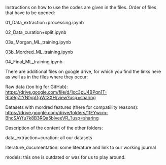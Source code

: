 Instructions on how to use the codes are given in the files. Order of files that have to be opened: 

01_Data_extraction+processing.ipynb

02_Data_curation+split.ipynb 

03a_Morgan_ML_training.ipynb

03b_Mordred_ML_training.ipynb

04_Final_ML_training.ipynb


There are additional files on google drive, for which you find the links here as well as in the files where they occur: 

Raw data (too big for GitHub): https://drive.google.com/file/d/1oc3pU4BPqn1T-Rta9qZtYNfypGgWt3XH/view?usp=sharing

Datasets with mordred features (there for compatiility reasons): https://drive.google.com/drive/folders/1fEYwcm-BhcSAYfu7k8B3RQa5blveeVR_?usp=sharing


Description of the content of the other folders: 

data_extraction+curation: all our datasets

literature_documentation: some literature and link to our working journal

models: this one is outdated or was for us to play around. 
